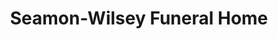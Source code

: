 ---
title: "Seamon-Wilsey Funeral Home"
url: /saugerties/seamon-wilsey-funeral-home/
shop: Bestattungen
---